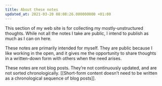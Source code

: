 ```yaml
---
title: About these notes
updated_at: 2021-03-20 08:08:26.000000000 +01:00
---
```



This section of my web site is for collecting my mostly-unstructured thoughts. While not all the notes I take are public, I intend to publish as much as I can on here.

These notes are primarily intended for myself. They are public because I like working in the open, and it gives me the opportunity to share thoughts in a written-down form with others when the need arises.

These notes are not blog posts. They’re not continuously updated, and are not sorted chronologically. [[Short-form content doesn’t need to be written as a chronological sequence of blog posts]].